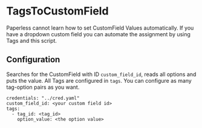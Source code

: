 # TagsToCustomField
Paperless cannot learn how to set CustomField Values automatically. If you have a dropdown custom field 
you can automate the assignment by using Tags and this script.

## Configuration

Searches for the CustomField with ID `custom_field_id`, reads all options and puts the value.
All Tags are configured in `tags`. You can configure as many tag-option pairs as you want.
```
credentials: "../cred.yaml"
custom_field_id: <your custom field id>
tags:
  - tag_id: <tag_id>
    option_value: <the option value>
```